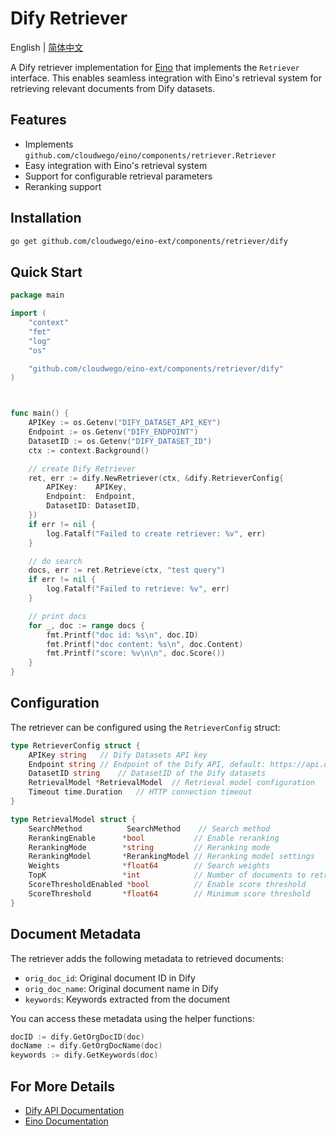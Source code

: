 # Dify Retriever

English | [简体中文](README_zh.md)

A Dify retriever implementation for [Eino](https://github.com/cloudwego/eino) that implements the `Retriever` interface. This enables seamless integration with Eino's retrieval system for retrieving relevant documents from Dify datasets.

## Features

- Implements `github.com/cloudwego/eino/components/retriever.Retriever`
- Easy integration with Eino's retrieval system
- Support for configurable retrieval parameters
- Reranking support

## Installation

```bash
go get github.com/cloudwego/eino-ext/components/retriever/dify
```

## Quick Start

```go
package main

import (
	"context"
	"fmt"
	"log"
	"os"

	"github.com/cloudwego/eino-ext/components/retriever/dify"
)



func main() {
	APIKey := os.Getenv("DIFY_DATASET_API_KEY")
	Endpoint := os.Getenv("DIFY_ENDPOINT")
	DatasetID := os.Getenv("DIFY_DATASET_ID")
	ctx := context.Background()

	// create Dify Retriever
	ret, err := dify.NewRetriever(ctx, &dify.RetrieverConfig{
		APIKey:    APIKey,
		Endpoint:  Endpoint,
		DatasetID: DatasetID,
	})
	if err != nil {
		log.Fatalf("Failed to create retriever: %v", err)
	}

	// do search
	docs, err := ret.Retrieve(ctx, "test query")
	if err != nil {
		log.Fatalf("Failed to retrieve: %v", err)
	}

	// print docs
	for _, doc := range docs {
		fmt.Printf("doc id: %s\n", doc.ID)
		fmt.Printf("doc content: %s\n", doc.Content)
		fmt.Printf("score: %v\n\n", doc.Score())
	}
}
```

## Configuration

The retriever can be configured using the `RetrieverConfig` struct:

```go
type RetrieverConfig struct {
    APIKey string   // Dify Datasets API key
    Endpoint string // Endpoint of the Dify API, default: https://api.dify.ai/v1
    DatasetID string    // DatasetID of the Dify datasets
    RetrievalModel *RetrievalModel  // Retrieval model configuration 
    Timeout time.Duration   // HTTP connection timeout
}

type RetrievalModel struct {
    SearchMethod          SearchMethod    // Search method
    RerankingEnable      *bool           // Enable reranking
    RerankingMode        *string         // Reranking mode
    RerankingModel       *RerankingModel // Reranking model settings
    Weights              *float64        // Search weights
    TopK                 *int            // Number of documents to retrieve
    ScoreThresholdEnabled *bool          // Enable score threshold
    ScoreThreshold       *float64        // Minimum score threshold
}
```

## Document Metadata

The retriever adds the following metadata to retrieved documents:

- `orig_doc_id`: Original document ID in Dify
- `orig_doc_name`: Original document name in Dify
- `keywords`: Keywords extracted from the document

You can access these metadata using the helper functions:

```go
docID := dify.GetOrgDocID(doc)
docName := dify.GetOrgDocName(doc)
keywords := dify.GetKeywords(doc)
```

## For More Details

- [Dify API Documentation](https://github.com/langgenius/dify)
- [Eino Documentation](https://github.com/cloudwego/eino)